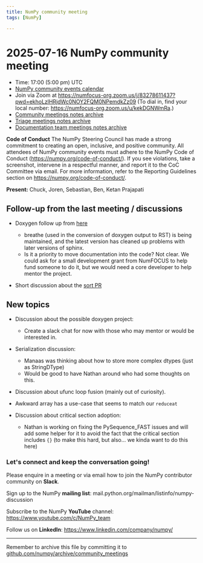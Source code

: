 ```yaml
---
title: NumPy community meeting
tags: [NumPy]

---
```


# 2025-07-16 NumPy community meeting

- Time: 17:00 (5:00 pm) UTC
- [NumPy community events calendar](https://scientific-python.org/calendars/)
- Join via Zoom at https://numfocus-org.zoom.us/j/83278611437?pwd=ekhoLzlHRjdWc0NOY2FQM0NPemdkZz09 (To dial in, find your local number: https://numfocus-org.zoom.us/u/kekDGNWmRa.)
- [Community meetings notes archive](https://github.com/numpy/archive/tree/main/community_meetings)
- [Triage meetings notes archive](https://github.com/numpy/archive/tree/master/triage_meetings)
- [Documentation team meetings notes archive](https://github.com/numpy/archive/tree/main/docs_team_meetings)

**Code of Conduct**
The NumPy Steering Council has made a strong commitment to creating an open, inclusive, and positive community. 
All attendees of NumPy community events must adhere to the NumPy Code of Conduct (https://numpy.org/code-of-conduct/). 
If you see violations, take a screenshot, intervene in a respectful manner, and report it to the CoC Committee via email. For more information, refer to the Reporting Guidelines section on https://numpy.org/code-of-conduct/.

**Present:** Chuck, Joren, Sebastian, Ben, Ketan Prajapati


## Follow-up from the last meeting / discussions

- Doxygen follow up from [here](https://github.com/numpy/archive/blob/main/docs_team_meetings/2025/docs-2025-02-10.md#follow-up-from-last-meeting--discussions)
  - breathe (used in the conversion of doxygen output to RST) is being maintained, and the latest version has cleaned up problems with later versions of sphinx.
  - Is it a priority to move documentation into the code? Not clear. We could ask for a small development grant from NumFOCUS to help fund someone to do it, but we would need a core developer to help mentor the project.

- Short discussion about the [sort PR](https://github.com/numpy/numpy/pull/28516)


## New topics

- Discussion about the possible doxygen project:
  - Create a slack chat for now with those who may mentor or would be interested in.


- Serialization discussion:
  - Manaas was thinking about how to store more complex dtypes (just as StringDType)
  - Would be good to have Nathan around who had some thoughts on this.

- Discussion about ufunc loop fusion (mainly out of curiosity).

- Awkward array has a use-case that seems to match our `reduceat`

- Discussion about critical section adoption:
  - Nathan is working on fixing the PySequence_FAST issues and will add some helper for it to avoid the fact that the critical section includes `{}` (to make this hard, but also... we kinda want to do this here)




### Let's connect and keep the conversation going!

Please enquire in a meeting or via email how to join the NumPy contributor community on **Slack**.

Sign up to the NumPy **mailing list**: mail.python.org/mailman/listinfo/numpy-discussion

Subscribe to the NumPy **YouTube** channel: https://www.youtube.com/c/NumPy_team

Follow us on **LinkedIn**: https://www.linkedin.com/company/numpy/

---
Remember to archive this file by committing it to [github.com/numpy/archive/community_meetings](https://github.com/numpy/archive/tree/main/community_meetings)
